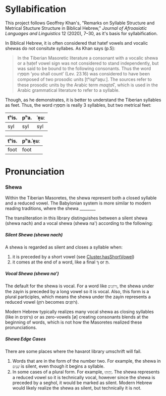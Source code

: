 # Syllabification

This project follows Geoffrey Khan's, "Remarks on Syllable Structure and Metrical Stucture Structure in Biblical Hebrew," _Journal of Afroasiatic Languages and Linguistics_ 12 (2020), 7–30, as it's basis for syllabification.

In Biblical Hebrew, it is often considered that hatef vowels and vocalic shewas do not consitute syllabes. As Khan says (p.5):

> In the Tiberian Masoretic literature a consonant with a vocalic shewa or a ḥaṭef vowel sign was not considered to stand independently, but was said to be bound to the following consonants. Thus the word תִּסְפְּר֖וּ ‘you shall count’ (Lev. 23.16) was considered to have been composed of two prosodic units \[tʰispʰaʀ̟uː\]. The sources refer to these prosodic units by the Arabic term _maqṭaʕ_, which is used in the Arabic grammatical literature to refer to a syllable.

Though, as he demonstrates, it is better to understand the Tiberian syllables as feet. Thus, the word תִּסְפְּר֖וּ is really 3 syllables, but two metrical feet:

| tʰis. | pʰa. | ˈʀ̟uː |
| ----- | ---- | ---- |
| syl   | syl  | syl  |

| tʰis. | pʰa.ˈʀ̟uː |
| ----- | -------- |
| foot  | foot     |

# Pronunciation

### Shewa
Within the Tiberian Masoretes, the shewa represent both a closed syllable and a reduced vowel. The Babylonian system is more similar to modern reading traditions, where the shewa ________

The transliteration in this library distinguishes between a silent shewa (shewa nach) and a vocal shewa (shewa na') according to the following:

##### Silent Shewa (shewa nach)
A shewa is regarded as silent and closes a syllable when:

1. it is preceded by a short vowel (see [Cluster.hasShortVowel](https://github.com/charlesLoder/havarot#Cluster))
2. it comes at the end of a word, like a final ךְ or תְּ.

##### Vocal Shewa (shewa na’)
The default for the shewa is vocal. For a word like `וְרוֹזְנִים`, the shewa under the zayin is preceded by a long vowel so it is vocal. Also, this form is a plural participles, which means the shewa under the zayin represents a reduced vowel (רֹוזֵן becomes רֹוזְנִים).

Modern Hebrew typically realizes many vocal shewa as closing syllables (like in וְרוֹזְנִים) or as zero-vowels [ø] creating consonants blends at the beginning of words, which is not how the Masoretes realized these pronunciations.

##### Shewa Edge Cases
There are some places where the havarot library umschrift will fail.

1. Words that are in the form of the number two. 
   For example, the shewa in `שְׁנַיִם` is silent, even though it begins a syllable.
2. In some cases of a plural form. 
   For example, `יֶֽחֶזְקוּ`. The shewa represents a reduced vowel so it is technically vocal, however since the shewa is preceded by a seghol, it would be marked as silent. Modern Hebrew would likely realize the shewa as silent, but technically it is not.
